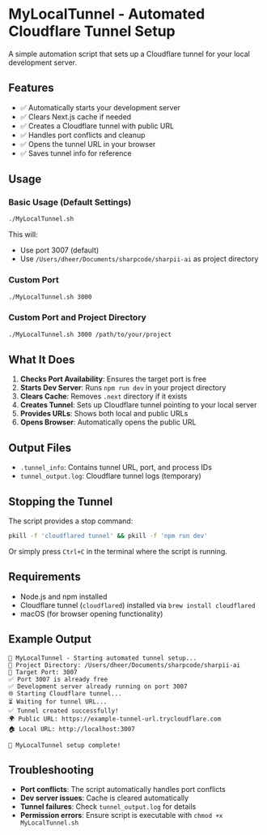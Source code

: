 # MyLocalTunnel - Automated Cloudflare Tunnel Setup

A simple automation script that sets up a Cloudflare tunnel for your local development server.

## Features

- ✅ Automatically starts your development server
- ✅ Clears Next.js cache if needed
- ✅ Creates a Cloudflare tunnel with public URL
- ✅ Handles port conflicts and cleanup
- ✅ Opens the tunnel URL in your browser
- ✅ Saves tunnel info for reference

## Usage

### Basic Usage (Default Settings)
```bash
./MyLocalTunnel.sh
```
This will:
- Use port 3007 (default)
- Use `/Users/dheer/Documents/sharpcode/sharpii-ai` as project directory

### Custom Port
```bash
./MyLocalTunnel.sh 3000
```

### Custom Port and Project Directory
```bash
./MyLocalTunnel.sh 3000 /path/to/your/project
```

## What It Does

1. **Checks Port Availability**: Ensures the target port is free
2. **Starts Dev Server**: Runs `npm run dev` in your project directory
3. **Clears Cache**: Removes `.next` directory if it exists
4. **Creates Tunnel**: Sets up Cloudflare tunnel pointing to your local server
5. **Provides URLs**: Shows both local and public URLs
6. **Opens Browser**: Automatically opens the public URL

## Output Files

- `.tunnel_info`: Contains tunnel URL, port, and process IDs
- `tunnel_output.log`: Cloudflare tunnel logs (temporary)

## Stopping the Tunnel

The script provides a stop command:
```bash
pkill -f 'cloudflared tunnel' && pkill -f 'npm run dev'
```

Or simply press `Ctrl+C` in the terminal where the script is running.

## Requirements

- Node.js and npm installed
- Cloudflare tunnel (`cloudflared`) installed via `brew install cloudflared`
- macOS (for browser opening functionality)

## Example Output

```
🚀 MyLocalTunnel - Starting automated tunnel setup...
📁 Project Directory: /Users/dheer/Documents/sharpcode/sharpii-ai
🔌 Target Port: 3007
✅ Port 3007 is already free
✅ Development server already running on port 3007
🌐 Starting Cloudflare tunnel...
⏳ Waiting for tunnel URL...
✅ Tunnel created successfully!
🌍 Public URL: https://example-tunnel-url.trycloudflare.com
🏠 Local URL: http://localhost:3007

🎉 MyLocalTunnel setup complete!
```

## Troubleshooting

- **Port conflicts**: The script automatically handles port conflicts
- **Dev server issues**: Cache is cleared automatically
- **Tunnel failures**: Check `tunnel_output.log` for details
- **Permission errors**: Ensure script is executable with `chmod +x MyLocalTunnel.sh`